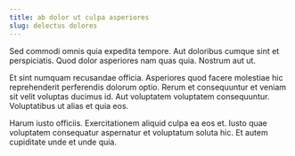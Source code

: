 ```yaml
---
title: ab dolor ut culpa asperiores
slug: delectus dolores
---
```


Sed commodi omnis quia expedita tempore. Aut doloribus cumque sint et perspiciatis. Quod dolor asperiores nam quas quia. Nostrum aut ut.

Et sint numquam recusandae officia. Asperiores quod facere molestiae hic reprehenderit perferendis dolorum optio. Rerum et consequuntur et veniam sit velit voluptas ducimus id. Aut voluptatem voluptatem consequuntur. Voluptatibus ut alias et quia eos.

Harum iusto officiis. Exercitationem aliquid culpa ea eos et. Iusto quae voluptatem consequatur aspernatur et voluptatum soluta hic. Et autem cupiditate unde et unde quia.
